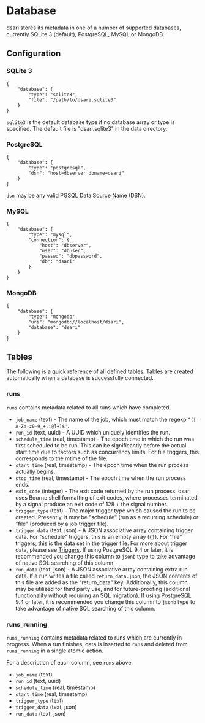 # Database

dsari stores its metadata in one of a number of supported databases, currently SQLite 3 (default), PostgreSQL, MySQL or MongoDB.

## Configuration

### SQLite 3

    {
        "database": {
            "type": "sqlite3",
            "file": "/path/to/dsari.sqlite3"
        }
    }

`sqlite3` is the default database type if no database array or type is specified.
The default file is "dsari.sqlite3" in the data directory.

### PostgreSQL

    {
        "database": {
            "type": "postgresql",
            "dsn": "host=dbserver dbname=dsari"
        }
    }

`dsn` may be any valid PGSQL Data Source Name (DSN).

### MySQL

    {
        "database": {
            "type": "mysql",
            "connection": {
                "host": "dbserver",
                "user": "dbuser",
                "passwd": "dbpassword",
                "db": "dsari"
            }
        }
    }

### MongoDB

    {
        "database": {
            "type": "mongodb",
            "uri": "mongodb://localhost/dsari",
            "database": "dsari"
        }
    }

## Tables

The following is a quick reference of all defined tables.
Tables are created automatically when a database is successfully connected.

### runs

`runs` contains metadata related to all runs which have completed.

*   `job_name` (text) - The name of the job, which must match the regexp `^([- A-Za-z0-9_+.:@]+)$'`.
*   `run_id` (text, uuid) - A UUID which uniquely identifies the run.
*   `schedule_time` (real, timestamp) - The epoch time in which the run was first scheduled to be run.
    This can be significantly before the actual start time due to factors such as concurrency limits.
    For file triggers, this corresponds to the mtime of the file.
*   `start_time` (real, timestamp) - The epoch time when the run process actually begins.
*   `stop_time` (real, timestamp) - The epoch time when the run process ends.
*   `exit_code` (integer) - The exit code returned by the run process.
    dsari uses Bourne shell formatting of exit codes, where processes terminated by a signal produce an exit code of 128 + the signal number.
*   `trigger_type` (text) - The major trigger type which caused the run to be created.
    Presently, it may be "schedule" (run as a recurring schedule) or "file" (produced by a job trigger file).
*   `trigger_data` (text, json) - A JSON associative array containing trigger data.
    For "schedule" triggers, this is an empty array (`{}`).
    For "file" triggers, this is the data set in the trigger file.
    For more about trigger data, please see [Triggers](triggers.md).
    If using PostgreSQL 9.4 or later, it is recommended you change this column to `jsonb` type to take advantage of native SQL searching of this column.
*   `run_data` (text, json) - A JSON associative array containing extra run data.
    If a run writes a file called `return_data.json`, the JSON contents of this file are added as the "return_data" key.
    Additionally, this column may be utilized for third party use, and for future-proofing (additional functionality without requiring an SQL migration).
    If using PostgreSQL 9.4 or later, it is recommended you change this column to `jsonb` type to take advantage of native SQL searching of this column.

### runs_running

`runs_running` contains metadata related to runs which are currently in progress.
When a run finishes, data is inserted to `runs` and deleted from `runs_running` in a single atomic action.

For a description of each column, see `runs` above.

*   `job_name` (text)
*   `run_id` (text, uuid)
*   `schedule_time` (real, timestamp)
*   `start_time` (real, timestamp)
*   `trigger_type` (text)
*   `trigger_data` (text, json)
*   `run_data` (text, json)
